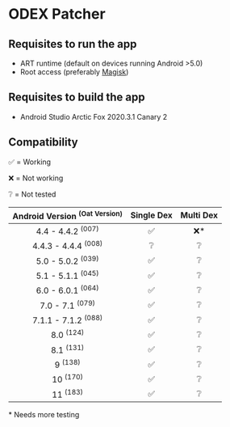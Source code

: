 # ODEX Patcher

<!--
The ART runtime was first introduced in Android 4.4 as an opt-in experimental option, you could enabled it through Developer options.
Since Android 5.0 it became the standard runtime.

The difference between Dalvik and the ART runtime is that Dalvik is JIT and ART is AOT.
-->

## Requisites to run the app

* ART runtime (default on devices running Android >5.0)
* Root access (preferably [Magisk](https://github.com/topjohnwu/Magisk))

## Requisites to build the app

* Android Studio Arctic Fox 2020.3.1 Canary 2

## Compatibility

✅ = Working

❌ = Not working

❔ = Not tested

| Android Version <sup>(Oat Version)</sup> | Single Dex | Multi Dex |
|:-:|:-:|:-:|
| 4.4 - 4.4.2 <sup>(007)</sup> | ✅ | ❌* |
| 4.4.3 - 4.4.4 <sup>(008)</sup> | ❔ | ❔ |
| 5.0 - 5.0.2 <sup>(039)</sup> | ✅ | ❔ |
| 5.1 - 5.1.1 <sup>(045)</sup> | ✅ | ❔ |
| 6.0 - 6.0.1 <sup>(064)</sup> | ✅ | ❔ |
| 7.0 - 7.1 <sup>(079)</sup> | ✅ | ❔ |
| 7.1.1 - 7.1.2 <sup>(088)</sup> | ✅ | ❔ |
| 8.0 <sup>(124)</sup> | ✅ | ❔ |
| 8.1 <sup>(131)</sup> | ✅ | ❔ |
| 9 <sup>(138)</sup> | ✅ | ❔ |
| 10 <sup>(170)</sup> | ✅ | ❔ |
| 11 <sup>(183)</sup> | ✅ | ❔ |

\* Needs more testing